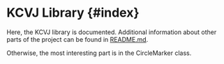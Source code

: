KCVJ Library                  {#index}
============
Here, the KCVJ library is documented. Additional information about other parts of the project
can be found in [README.md](readme.html).

Otherwise, the most interesting part is in the CircleMarker class.

